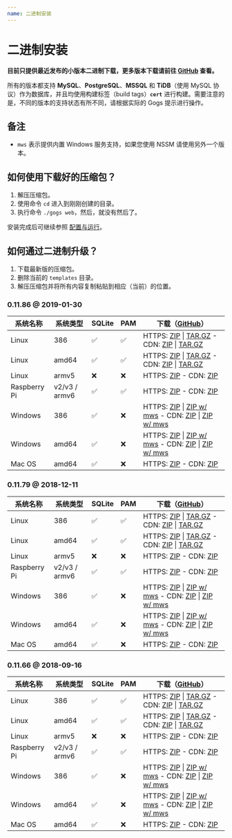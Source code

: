 ```yaml
---
name: 二进制安装
---
```


# 二进制安装

**目前只提供最近发布的小版本二进制下载，更多版本下载请前往 [GitHub](https://github.com/gogs/gogs/releases) 查看。**

所有的版本都支持 **MySQL**、**PostgreSQL**、**MSSQL** 和 **TiDB**（使用 MySQL 协议）作为数据库，并且均使用构建标签（build tags）**`cert`** 进行构建。需要注意的是，不同的版本的支持状态有所不同，请根据实际的 Gogs 提示进行操作。

## 备注

- `mws` 表示提供内置 Windows 服务支持，如果您使用 NSSM 请使用另外一个版本。

## 如何使用下载好的压缩包？

1. 解压压缩包。
2. 使用命令 `cd` 进入到刚刚创建的目录。
3. 执行命令 `./gogs web`，然后，就没有然后了。

安装完成后可继续参照 [配置与运行](configuration_and_run.html)。

## 如何通过二进制升级？

1. 下载最新版的压缩包。
2. 删除当前的 `templates` 目录。
3. 解压压缩包并将所有内容复制粘贴到相应（当前）的位置。

### 0.11.86 @ 2019-01-30

|系统名称|系统类型|SQLite|PAM|下载（[GitHub](https://github.com/gogs/gogs/releases/tag/v0.11.86)）|
|------|----|------|---|--------|
|Linux|386|✅|✅|HTTPS: [ZIP](https://dl.gogs.io/0.11.86/gogs_0.11.86_linux_386.zip) \| [TAR.GZ](https://dl.gogs.io/0.11.86/gogs_0.11.86_linux_386.tar.gz) - CDN: [ZIP](https://cdn.gogs.io/0.11.86/gogs_0.11.86_linux_386.zip) \| [TAR.GZ](https://cdn.gogs.io/0.11.86/gogs_0.11.86_linux_386.tar.gz)|
|Linux|amd64|✅|✅|HTTPS: [ZIP](https://dl.gogs.io/0.11.86/gogs_0.11.86_linux_amd64.zip) \| [TAR.GZ](https://dl.gogs.io/0.11.86/gogs_0.11.86_linux_amd64.tar.gz) - CDN: [ZIP](https://cdn.gogs.io/0.11.86/gogs_0.11.86_linux_amd64.zip) \| [TAR.GZ](https://cdn.gogs.io/0.11.86/gogs_0.11.86_linux_amd64.tar.gz)|
|Linux|armv5|❌|❌|HTTPS: [ZIP](https://dl.gogs.io/0.11.86/gogs_0.11.86_linux_armv5.zip) - CDN: [ZIP](https://cdn.gogs.io/0.11.86/gogs_0.11.86_linux_armv5.zip)|
|Raspberry Pi|v2/v3 / armv6|✅|✅|HTTPS: [ZIP](https://dl.gogs.io/0.11.86/gogs_0.11.86_raspi2_armv6.zip) - CDN: [ZIP](https://cdn.gogs.io/0.11.86/gogs_0.11.86_raspi2_armv6.zip)|
|Windows|386|✅|❌|HTTPS: [ZIP](https://dl.gogs.io/0.11.86/gogs_0.11.86_windows_386.zip) \| [ZIP w/ mws](https://dl.gogs.io/0.11.86/gogs_0.11.86_windows_386_mws.zip) - CDN: [ZIP](https://cdn.gogs.io/0.11.86/gogs_0.11.86_windows_386.zip) \| [ZIP w/ mws](https://cdn.gogs.io/0.11.86/gogs_0.11.86_windows_386_mws.zip)|
|Windows|amd64|✅|❌|HTTPS: [ZIP](https://dl.gogs.io/0.11.86/gogs_0.11.86_windows_amd64.zip) \| [ZIP w/ mws](https://dl.gogs.io/0.11.86/gogs_0.11.86_windows_amd64_mws.zip) - CDN: [ZIP](https://cdn.gogs.io/0.11.86/gogs_0.11.86_windows_amd64.zip) \| [ZIP w/ mws](https://cdn.gogs.io/0.11.86/gogs_0.11.86_windows_amd64_mws.zip)|
|Mac OS|amd64|✅|❌|HTTPS: [ZIP](https://dl.gogs.io/0.11.86/gogs_0.11.86_darwin_amd64.zip) - CDN: [ZIP](https://cdn.gogs.io/0.11.86/gogs_0.11.86_darwin_amd64.zip)|

### 0.11.79 @ 2018-12-11

|系统名称|系统类型|SQLite|PAM|下载（[GitHub](https://github.com/gogs/gogs/releases/tag/v0.11.79)）|
|------|----|------|---|--------|
|Linux|386|✅|✅|HTTPS: [ZIP](https://dl.gogs.io/0.11.79/gogs_0.11.79_linux_386.zip) \| [TAR.GZ](https://dl.gogs.io/0.11.79/gogs_0.11.79_linux_386.tar.gz) - CDN: [ZIP](https://cdn.gogs.io/0.11.79/gogs_0.11.79_linux_386.zip) \| [TAR.GZ](https://cdn.gogs.io/0.11.79/gogs_0.11.79_linux_386.tar.gz)|
|Linux|amd64|✅|✅|HTTPS: [ZIP](https://dl.gogs.io/0.11.79/gogs_0.11.79_linux_amd64.zip) \| [TAR.GZ](https://dl.gogs.io/0.11.79/gogs_0.11.79_linux_amd64.tar.gz) - CDN: [ZIP](https://cdn.gogs.io/0.11.79/gogs_0.11.79_linux_amd64.zip) \| [TAR.GZ](https://cdn.gogs.io/0.11.79/gogs_0.11.79_linux_amd64.tar.gz)|
|Linux|armv5|❌|❌|HTTPS: [ZIP](https://dl.gogs.io/0.11.79/gogs_0.11.79_linux_armv5.zip) - CDN: [ZIP](https://cdn.gogs.io/0.11.79/gogs_0.11.79_linux_armv5.zip)|
|Raspberry Pi|v2/v3 / armv6|✅|✅|HTTPS: [ZIP](https://dl.gogs.io/0.11.79/gogs_0.11.79_raspi2_armv6.zip) - CDN: [ZIP](https://cdn.gogs.io/0.11.79/gogs_0.11.79_raspi2_armv6.zip)|
|Windows|386|✅|❌|HTTPS: [ZIP](https://dl.gogs.io/0.11.79/gogs_0.11.79_windows_386.zip) \| [ZIP w/ mws](https://dl.gogs.io/0.11.79/gogs_0.11.79_windows_386_mws.zip) - CDN: [ZIP](https://cdn.gogs.io/0.11.79/gogs_0.11.79_windows_386.zip) \| [ZIP w/ mws](https://cdn.gogs.io/0.11.79/gogs_0.11.79_windows_386_mws.zip)|
|Windows|amd64|✅|❌|HTTPS: [ZIP](https://dl.gogs.io/0.11.79/gogs_0.11.79_windows_amd64.zip) \| [ZIP w/ mws](https://dl.gogs.io/0.11.79/gogs_0.11.79_windows_amd64_mws.zip) - CDN: [ZIP](https://cdn.gogs.io/0.11.79/gogs_0.11.79_windows_amd64.zip) \| [ZIP w/ mws](https://cdn.gogs.io/0.11.79/gogs_0.11.79_windows_amd64_mws.zip)|
|Mac OS|amd64|✅|❌|HTTPS: [ZIP](https://dl.gogs.io/0.11.79/gogs_0.11.79_darwin_amd64.zip) - CDN: [ZIP](https://cdn.gogs.io/0.11.79/gogs_0.11.79_darwin_amd64.zip)|

### 0.11.66 @ 2018-09-16

|系统名称|系统类型|SQLite|PAM|下载（[GitHub](https://github.com/gogs/gogs/releases/tag/v0.11.66)）|
|------|----|------|---|--------|
|Linux|386|✅|✅|HTTPS: [ZIP](https://dl.gogs.io/0.11.66/gogs_0.11.66_linux_386.zip) \| [TAR.GZ](https://dl.gogs.io/0.11.66/gogs_0.11.66_linux_386.tar.gz) - CDN: [ZIP](https://cdn.gogs.io/0.11.66/gogs_0.11.66_linux_386.zip) \| [TAR.GZ](https://cdn.gogs.io/0.11.66/gogs_0.11.66_linux_386.tar.gz)|
|Linux|amd64|✅|✅|HTTPS: [ZIP](https://dl.gogs.io/0.11.66/gogs_0.11.66_linux_amd64.zip) \| [TAR.GZ](https://dl.gogs.io/0.11.66/gogs_0.11.66_linux_amd64.tar.gz) - CDN: [ZIP](https://cdn.gogs.io/0.11.66/gogs_0.11.66_linux_amd64.zip) \| [TAR.GZ](https://cdn.gogs.io/0.11.66/gogs_0.11.66_linux_amd64.tar.gz)|
|Linux|armv5|❌|❌|HTTPS: [ZIP](https://dl.gogs.io/0.11.66/gogs_0.11.66_linux_armv5.zip) - CDN: [ZIP](https://cdn.gogs.io/0.11.66/gogs_0.11.66_linux_armv5.zip)|
|Raspberry Pi|v2/v3 / armv6|✅|✅|HTTPS: [ZIP](https://dl.gogs.io/0.11.66/gogs_0.11.66_raspi2_armv6.zip) - CDN: [ZIP](https://cdn.gogs.io/0.11.66/gogs_0.11.66_raspi2_armv6.zip)|
|Windows|386|✅|❌|HTTPS: [ZIP](https://dl.gogs.io/0.11.66/gogs_0.11.66_windows_386.zip) \| [ZIP w/ mws](https://dl.gogs.io/0.11.66/gogs_0.11.66_windows_386_mws.zip) - CDN: [ZIP](https://cdn.gogs.io/0.11.66/gogs_0.11.66_windows_386.zip) \| [ZIP w/ mws](https://cdn.gogs.io/0.11.66/gogs_0.11.66_windows_386_mws.zip)|
|Windows|amd64|✅|❌|HTTPS: [ZIP](https://dl.gogs.io/0.11.66/gogs_0.11.66_windows_amd64.zip) \| [ZIP w/ mws](https://dl.gogs.io/0.11.66/gogs_0.11.66_windows_amd64_mws.zip) - CDN: [ZIP](https://cdn.gogs.io/0.11.66/gogs_0.11.66_windows_amd64.zip) \| [ZIP w/ mws](https://cdn.gogs.io/0.11.66/gogs_0.11.66_windows_amd64_mws.zip)|
|Mac OS|amd64|✅|❌|HTTPS: [ZIP](https://dl.gogs.io/0.11.66/gogs_0.11.66_darwin_amd64.zip) - CDN: [ZIP](https://cdn.gogs.io/0.11.66/gogs_0.11.66_darwin_amd64.zip)|
